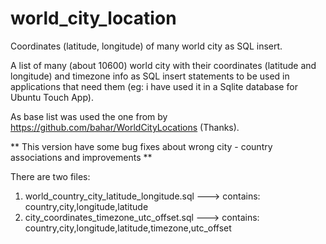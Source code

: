 # world_city_location
Coordinates (latitude, longitude) of many world city as SQL insert.

A list of many (about 10600) world city with their coordinates (latitude and longitude) and timezone info as SQL insert statements to be used in applications that need them  (eg: i have used it in a Sqlite database for Ubuntu Touch App).

As base list was used the one from by https://github.com/bahar/WorldCityLocations (Thanks).

** This version have some bug fixes about wrong city - country associations and improvements **

There are two files: 

1) world_country_city_latitude_longitude.sql ---> contains: country,city,longitude,latitude
2) city_coordinates_timezone_utc_offset.sql ---> contains: country,city,longitude,latitude,timezone,utc_offset
